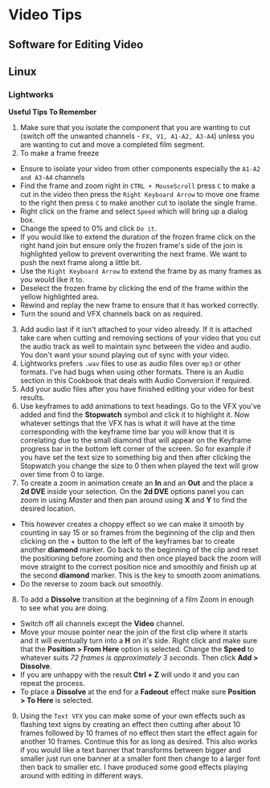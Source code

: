Video Tips
======
  
Software for Editing Video
------
  
## Linux  
  
### Lightworks  
  
**Useful Tips To Remember**  
1. Make sure that you isolate the component that you are wanting to cut (switch off the unwanted channels - `FX, V1, A1-A2, A3-A4`) unless you are wanting to cut and move a completed film segment.  
2. To make a frame freeze 
  * Ensure to isolate your video from other components especially the `A1-A2 and A3-A4` channels  
  * Find the frame and zoom right in `CTRL + MouseScroll` press `C` to make a cut in the video then press the `Right Keyboard Arrow` to move one frame to the right then press `C` to make another cut to isolate the single frame.  
  * Right click on the frame and select `Speed` which will bring up a dialog box.  
  * Change the speed to 0% and click `Do it`.  
  * If you would like to extend the duration of the frozen frame click on the right hand join but ensure only the frozen frame's side of the join is highlighted yellow to prevent overwriting the next frame. We want to push the next frame along a little bit.  
  * Use the `Right Keyboard Arrow` to extend the frame by as many frames as you would like it to.  
  * Deselect the frozen frame by clicking the end of the frame within the yellow highlighted area.  
  * Rewind and replay the new frame to ensure that it has worked correctly.  
  * Turn the sound and VFX channels back on as required.  
3. Add audio last if it isn't attached to your video already. If it is attached take care when cutting and removing sections of your video that you cut the audio track as well to maintain sync between the video and audio. You don't want your sound playing out of sync with your video.  
4. Lightworks prefers `.wav` files to use as audio files over `mp3` or other formats. I've had bugs when using other formats. There is an Audio section in this Cookbook that deals with Audio Conversion if required.  
5. Add your audio files after you have finished editing your video for best results.  
6. Use keyframes to add animations to text headings. Go to the VFX you've added and find the **Stopwatch** symbol and click it to highlight it. Now whatever settings that the VFX has is what it will have at the time corresponding with the keyframe time bar you will know that it is correlating due to the small diamond that will appear on the Keyframe progress bar in the bottom left corner of the screen. So for example if you have set the text size to something big and then after clicking the Stopwatch you change the size to 0 then when played the text will grow over time from 0 to large.  
7.  To create a zoom in animation create an **In** and an **Out** and the place a **2d DVE** inside your selection. On the **2d DVE** options panel you can zoom in using *Master* and then pan around using **X** and **Y** to find the desired location.
  * This however creates a choppy effect so we can make it smooth by counting in say 15 or so frames from the beginning of the clip and then clicking on the + button to the left of the keyframes bar to create another **diamond** marker. Go back to the beginning of the clip and reset the positioning before zooming and then once played back the zoom will move straight to the correct position nice and smoothly and finish up at the second **diamond** marker.  This is the key to smooth zoom animations.
  * Do the reverse to zoom back out smoothly.  
8. To add a **Dissolve** transition at the beginning of a film Zoom in enough to see what you are doing.
  * Switch off all channels except the **Video** channel.
  * Move your mouse pointer near the join of the first clip where it starts and it will eventually turn into a **H** on it's side. Right click and make sure that the **Position > From Here** option is selected. Change the **Speed** to whatever suits *72 frames is approximately 3 seconds*. Then click **Add > Dissolve**.
  * If you are unhappy with the result **Ctrl + Z** will undo it and you can repeat the process.
  * To place a **Dissolve** at the end for a **Fadeout** effect make sure **Position > To Here** is selected.  
9. Using the `Text VFX` you can make some of your own effects such as flashing text signs by creating an effect then cutting after about 10 frames followed by 10 frames of no effect then start the effect again for another 10 frames. Continue this for as long as desired. This also works if you would like a text banner that transforms between bigger and smaller just run one banner at a smaller font then change to a larger font then back to smaller etc. I have produced some good effects playing around with editing in different ways.  
  
